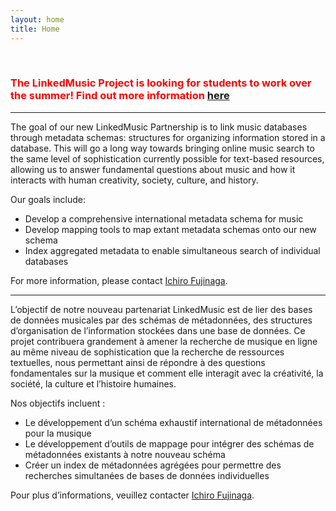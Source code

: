 ```yaml
---
layout: home
title: Home
---
```


<br>

### <span style="color:red"> The LinkedMusic Project is looking for students to work over the summer! Find out more information [here](https://linkedmusic.ca/opportunities/) </span>

___

The goal of our new LinkedMusic Partnership is to link music databases through metadata schemas: structures for organizing information stored in a database. This will go a long way towards bringing online music search to the same level of sophistication currently possible for text-based resources, allowing us to answer fundamental questions about music and how it interacts with human creativity, society, culture, and history. 

Our goals include:

* Develop a comprehensive international metadata schema for music
* Develop mapping tools to map extant metadata schemas onto our new schema
* Index aggregated metadata to enable simultaneous search of individual databases

For more information, please contact [Ichiro Fujinaga](http://www.music.mcgill.ca/~ich).

___

<!-- This is in HTML directly so it will cooperate as "notranslate" content
The HTML is copied from the generated site (so if you need it again you
can take out the notranslate tag, re-generate the site, then copy the
HTML over and put the tag back) -->

<p class="notranslate">L’objectif de notre nouveau partenariat LinkedMusic est de lier des bases de données musicales par des schémas de métadonnées, des structures d’organisation de l’information stockées dans une base de données. Ce projet contribuera grandement à amener la recherche de musique en ligne au même niveau de sophistication que la recherche de ressources textuelles, nous permettant ainsi de répondre à des questions fondamentales sur la musique et comment elle interagit avec la créativité, la société, la culture et l’histoire humaines.</p>

<p class="notranslate">Nos objectifs incluent :</p>
<ul>
  <li>Le développement d’un schéma exhaustif international de métadonnées pour la musique</li>
  <li>Le développement d’outils de mappage pour intégrer des schémas de métadonnées existants à notre nouveau schéma</li>
  <li>Créer un index de métadonnées agrégées pour permettre des recherches simultanées de bases de données individuelles</li>
</ul>

<p class="notranslate">Pour plus d’informations, veuillez contacter <a href="http://www.music.mcgill.ca/~ich">Ichiro Fujinaga</a>.</p>


